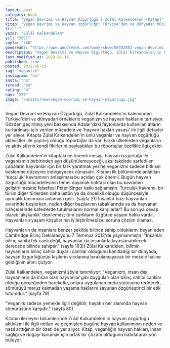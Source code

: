 ```yaml
---
layout: post
category: book
title: "Vegan Devrimi ve Hayvan Özgürlüğü | Zülâl Kalkandelen (Kitap)"
kitap: "Vegan Devrimi ve Hayvan Özgürlüğü: Türkiye'den ve Dünyadan Mücadele Örnekleriyle"
tr: "-"
yazar: "Zülâl Kalkandelen"
yil: "2021"
sayfa: "368"
goodreads: "https://www.goodreads.com/book/show/58452883-vegan-devrimi-ve-hayvan-zg-rl"
description: "Vegan Devrimi ve Hayvan Özgürlüğü, Zülal Kalkandelen'in kaleminden Türkiye'den ve dünyadan örneklerle veganizm ve hayvan haklarını tartışıyor."
last_modified_at: 2023-01-14
published: true
posted: 2022-06-13
tag: "veganlık"
instagram: "no"
insta: "no"
reread: "no"
rating: "4"
num: "259"
image: "/assets/new/vegan-devrimi-ve-hayvan-ozgurlugu.jpg"
---
```


Vegan Devrimi ve Hayvan Özgürlüğü, Zülal Kalkandelen'in kaleminden Türkiye'den ve dünyadan örneklerle veganizm ve hayvan haklarını tartışıyor. Gözden geçirilmiş yeni baskısında Adalar'daki faytonlarda kullanılan atların kurtarılması için verilen mücadele ve 'hayvan hakları yasası' ile ilgili detaylar yer alıyor. Kitapta Zülal Kalkandelen'in ünlü veganlar ve hayvan özgürlüğü aktivistleri ile yapmış olduğu röportajlar da var. Farklı ülkelerden veganların ve aktivistlerin kendi fikirlerini paylaştıkları bu röportajlar özellikle ilgi çekici.

Zülal Kalkandelen'in kitaptaki en önemli mesajı, hayvan özgürlüğü ile veganizmin birbirinden ayrı düşünülemeyeceği, aksi takdirde sarfedilen çabaların hayvanlar için bir fark yaratmak yerine veganizmi sadece bitkisel beslenme düzeyine indirgeyecek olmasıdır. Kitabın ilk bölümünde anlatılan 'turculuk' kavramının anlaşılması bu açıdan çok önemli. Bugün hayvan özgürlüğü mücadelesinin temel dayanak noktası olan bu kavramın geliştirilmesine felsefeci Peter Singer katkı sağlamıştır. Turculuk kavramı, bir türün diğer türlerden daha üstün ya da öncelikli olduğu düşüncesiyle ayrıcalık tanınması anlamına gelir. (sayfa 21) İnsanlar bazı hayvanları evlerinde beşlerken, neden diğer bazılarının tabaklarında ya da hayvanat bahçelerinde kafeslerde tutulmalarını normal karşılarlar? Bu soruya cevap olarak 'alışkanlık' denilemez; tüm canlıların özgürce yaşam hakkı vardır. Hayvanların yaşam koşullarının iyileştirilmesi bu soruna çözüm olamaz.

Hayvanların da insanlara benzer şekilde bilince sahip olduklarını beyan eden Cambridge Bilinç Deklarasyonu 7 Temmuz 2012'de yayınlanmıştır: "İnsanlar bilinç sahibi tek canlı değil, hayvanlar da insanlarla kıyaslanabilecek derecede bilince sahiptir." (sayfa 163)) Zülal Kalkandelen, bilimin hayvanların bilinç sahibi duyarlı canlılar olduğunu kanıtladığı bir dünyada, hayvan özgürlüğünün kişilerin vicdanına bırakılamayacak bir mesele haline geldiğinin altını çiziyor.

Zülal Kalkandelen, veganizmi şöyle tanımlıyor:
"Veganizm, insan dışı hayvanların da insan olan hayvanlar gibi duyguları olan bilinç sahibi canlılar olduğu gerçeğinden hareketle, onlara uygulanan meta statüsünü redderek, sömürüyü maruz kalmadan yaşama haklarını savunan özgürleştirici bir etik tutumdur." (sayfa 79)

"Veganlık sadece yemekle ilgili değildir, hayatın her alanında hayvan sömürüsüne karşıdır." (sayfa 80)

Kitabın ilerleyen bölümlerinde Zülal Kalkandelen'in hayvan özgürlüğü aktivizmi ile ilgili notları ve geçmişten bugüne hayvan kullanımının neden ve nasıl arttığının bir özeti de yer alıyor. Kitap, veganlığın hayvan hakları, insan sağlığı ve doğayı korumak için ortak bir çözüm olduğunu hatırlatarak son buluyor.
